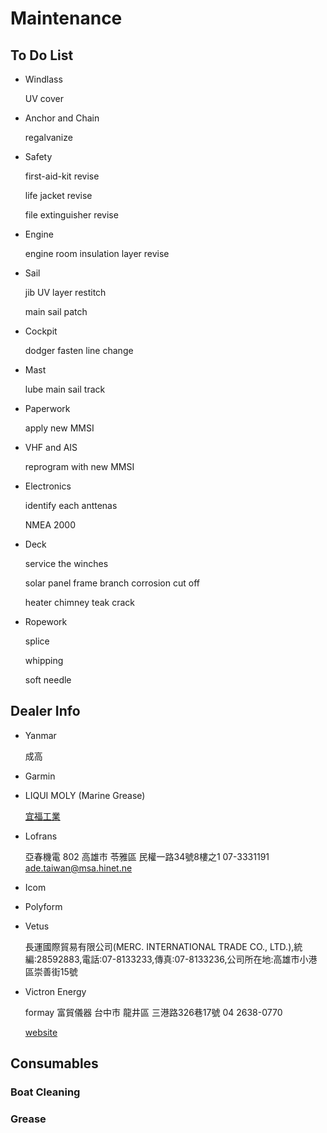 # Maintenance

## To Do List

* Windlass

    UV cover

* Anchor and Chain
  
    regalvanize

* Safety

    first-aid-kit revise

    life jacket revise

    file extinguisher revise

* Engine

    engine room insulation layer revise

* Sail

    jib UV layer restitch

    main sail patch

* Cockpit

    dodger fasten line change
 
* Mast

    lube main sail track

* Paperwork

    apply new MMSI

* VHF and AIS

    reprogram with new MMSI

* Electronics

    identify each anttenas

    NMEA 2000

* Deck

    service the winches

    solar panel frame branch corrosion cut off

    heater chimney teak crack

* Ropework

    splice

    whipping

    soft needle

## Dealer Info

* Yanmar

    成高

* Garmin

* LIQUI MOLY (Marine Grease)

    [宜福工業](https://www.liqui-moly-tw.com/)

* Lofrans

    亞春機電 802 高雄市 苓雅區 民權一路34號8樓之1 07-3331191 ade.taiwan@msa.hinet.ne

* Icom

* Polyform

* Vetus

    長運國際貿易有限公司(MERC. INTERNATIONAL TRADE CO., LTD.),統編:28592883,電話:07-8133233,傳真:07-8133236,公司所在地:高雄市小港區崇善街15號

* Victron Energy

    formay 富貿儀器 台中市 龍井區 三港路326巷17號 04 2638-0770
  
    [website](https://www.formay.com.tw/)

## Consumables

### Boat Cleaning

### Grease
